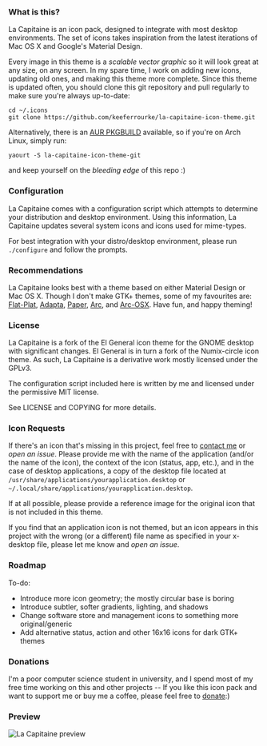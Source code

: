 ### What is this?
La Capitaine is an icon pack, designed to integrate with most desktop environments. The set of icons takes inspiration from the latest iterations of Mac OS X and Google's Material Design.

Every image in this theme is a _scalable vector graphic_ so it will look great at any size, on any screen. In my spare time, I work on adding new icons, updating old ones, and making this theme more complete. Since this theme is updated often, you should clone this git repository and pull regularly to make sure you're always up-to-date:

    cd ~/.icons
    git clone https://github.com/keeferrourke/la-capitaine-icon-theme.git

Alternatively, there is an [AUR PKGBUILD](https://aur.archlinux.org/packages/la-capitaine-icon-theme-git) available, so if you're on Arch Linux, simply run:

    yaourt -S la-capitaine-icon-theme-git

and keep yourself on the _bleeding edge_ of this repo :)

### Configuration
La Capitaine comes with a configuration script which attempts to determine your distribution and desktop environment. Using this information, La Capitaine updates several system icons and icons used for mime-types.

For best integration with your distro/desktop environment, please run `./configure` and follow the prompts.

### Recommendations
La Capitaine looks best with a theme based on either Material Design or Mac OS X. Though I don't make GTK+ themes, some of my favourites are: [Flat-Plat](http://gnome-look.org/content/show.php/Flat-Plat?content=167704), [Adapta](https://github.com/tista500/Adapta), [Paper](https://snwh.org/paper/theme), [Arc](https://github.com/horst3180/arc-theme), and [Arc-OSX](http://gnome-look.org/content/show.php/Arc-OSX-themes?content=175536). Have fun, and happy theming!

### License
La Capitaine is a fork of the El General icon theme for the GNOME desktop with significant changes.
El General is in turn a fork of the Numix-circle icon theme.
As such, La Capitaine is a derivative work mostly licensed under the GPLv3.

The configuration script included here is written by me and licensed under the permissive MIT license.

See LICENSE and COPYING for more details.


### Icon Requests

If there's an icon that's missing in this project, feel free to [contact me](https://krourke.org/contact) or _open an issue_. Please provide me with the name of the application (and/or the name of the icon), the context of the icon (status, app, etc.), and in the case of desktop applications, a copy of the desktop file located at `/usr/share/applications/yourapplication.desktop` or `~/.local/share/applications/yourapplication.desktop`.

If at all possible, please provide a reference image for the original icon that is not included in this theme.

If you find that an application icon is not themed, but an icon appears in this project with the wrong (or a different) file name as specified in your x-desktop file, please let me know and _open an issue_.

### Roadmap
To-do:
 * Introduce more icon geometry; the mostly circular base is boring
 * Introduce subtler, softer gradients, lighting, and shadows
 * Change software store and management icons to something more original/generic
 * Add alternative status, action and other 16x16 icons for dark GTK+ themes

### Donations
I'm a poor computer science student in university, and I spend most of my free time working on this and other projects -- If you like this icon pack and want to support me or buy me a coffee, please feel free to [donate](https://paypal.me/keeferrourke):)

### Preview
![La Capitaine preview](https://cdn.rawgit.com/keeferrourke/la-capitaine-icon-theme/master/preview.svg)

